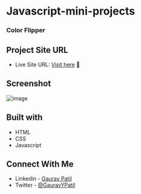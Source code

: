 # Javascript-mini-projects

### Color Flipper

## Project Site URL
- Live Site URL: [Visit here](https://color-flippers-1.netlify.app/) :rocket:

## Screenshot
![image](https://user-images.githubusercontent.com/102862547/226935920-729c35ad-fb83-42f8-bb4f-27c0627ee561.png)

## Built with
- HTML
- CSS
- Javascript

## Connect With Me
- Linkedin - [Gaurav Patil](https://www.linkedin.com/in/gaurav-patil301/)
- Twitter - [@GauravYPatil](https://twitter.com/GauravYPatil)

